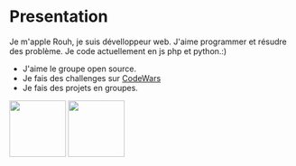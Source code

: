 # Presentation
Je m'apple Rouh, je suis dévelloppeur web. J'aime programmer et résudre des problème. Je code actuellement en js php et python.:)
- J'aime le groupe open source.
- Je fais des challenges sur [CodeWars](https://www.codewars.com/users/Huor97)
- Je fais des projets en groupes.

<div>
<img src="https://user-images.githubusercontent.com/70602221/221041210-b72eea9c-a954-4087-a110-ffd6b9086d56.png" width="100px" height="100px">

<img src="https://user-images.githubusercontent.com/70602221/221041266-d0609219-e7cb-4095-979a-e0f320b25498.png" width="100px" height="100px">
<div>
